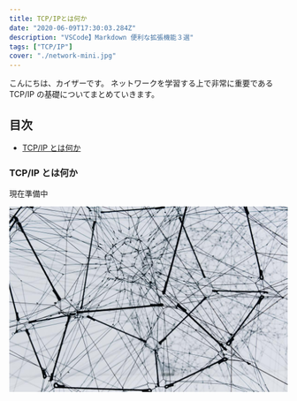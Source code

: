 ```yaml
---
title: TCP/IPとは何か
date: "2020-06-09T17:30:03.284Z"
description: "VSCode】Markdown 便利な拡張機能３選"
tags: ["TCP/IP"]
cover: "./network-mini.jpg"
---
```


こんにちは、カイザーです。
ネットワークを学習する上で非常に重要である TCP/IP の基礎についてまとめていきます。

## 目次

<!-- @import "[TOC]" {cmd="toc" depthFrom=2 depthTo=3 orderedList=false} -->

<!-- code_chunk_output -->

- [TCP/IP とは何か](#tcpipとは何か)

<!-- /code_chunk_output -->

### TCP/IP とは何か

現在準備中

![Chinese Salty Egg](./network.jpg)
